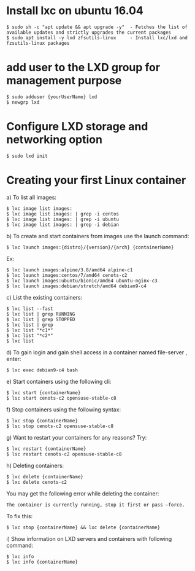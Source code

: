 # Install lxc on ubuntu 16.04

    $ sudo sh -c "apt update && apt upgrade -y"  - Fetches the list of available updates and strictly upgrades the current packages
    $ sudo apt install -y lxd zfsutils-linux     - Install lxc/lxd and fzsutils-linux packages

# add user to the LXD group for management purpose
    $ sudo adduser {yourUserName} lxd
    $ newgrp lxd

# Configure LXD storage and networking option
    $ sudo lxd init
    
# Creating your first Linux container

a) To list all images:

    $ lxc image list images:
    $ lxc image list images: | grep -i centos
    $ lxc image list images: | grep -i ubuntu
    $ lxc image list images: | grep -i debian
    
b) To create and start containers from images use the launch command:
    
    $ lxc launch images:{distro}/{version}/{arch} {containerName}
    
Ex:

    $ lxc launch images:alpine/3.8/amd64 alpine-c1
    $ lxc launch images:centos/7/amd64 cenots-c2
    $ lxc launch images:ubuntu/bionic/amd64 ubuntu-nginx-c3
    $ lxc launch images:debian/stretch/amd64 debian9-c4
    
c) List the existing containers:

    $ lxc list --fast
    $ lxc list | grep RUNNING
    $ lxc list | grep STOPPED
    $ lxc list | grep
    $ lxc list "*c1*"
    $ lxc list "*c2*"
    $ lxc list
    
d) To gain login and gain shell access in a container named file-server , enter:

    $ lxc exec debian9-c4 bash
    
    
e) Start containers using the following cli:

    $ lxc start {containerName}
    $ lsc start cenots-c2 opensuse-stable-c8

f) Stop containers using the following syntax:

    $ lxc stop {containerName}
    $ lsc stop cenots-c2 opensuse-stable-c8

g) Want to restart your containers for any reasons? Try:

    $ lxc restart {containerName}
    $ lsc restart cenots-c2 opensuse-stable-c8


h) Deleting containers:

    $ lxc delete {containerName}
    $ lxc delete cenots-c2

You may get the following error while deleting the container:

    The container is currently running, stop it first or pass –force.

To fix this:

    $ lxc stop {containerName} && lxc delete {containerName}
    
i)  Show information on LXD servers and containers with following command:

    $ lxc info
    $ lxc info {containerName}   
 
